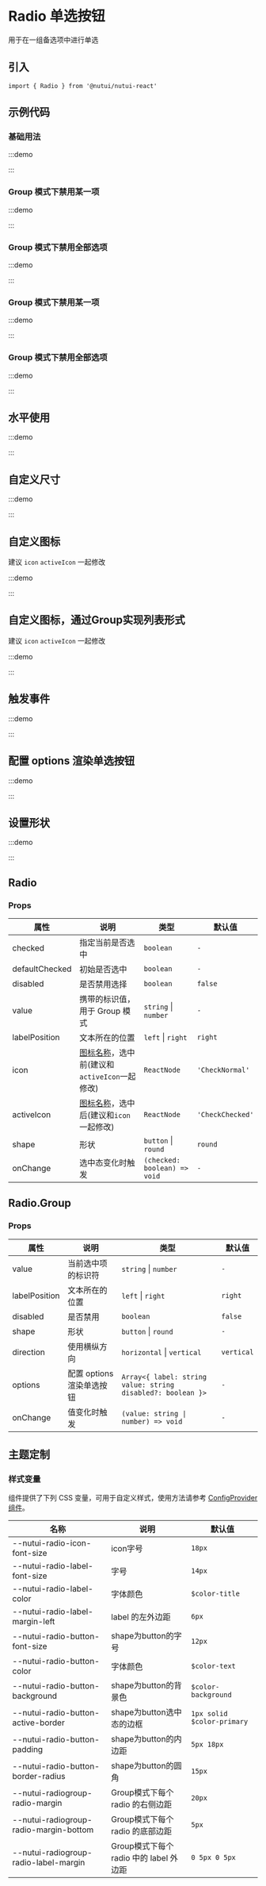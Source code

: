 # Radio 单选按钮

用于在一组备选项中进行单选

## 引入

```tsx
import { Radio } from '@nutui/nutui-react'
```

## 示例代码

### 基础用法

:::demo

<CodeBlock src='h5/demo1.tsx'></CodeBlock>

:::

### Group 模式下禁用某一项

:::demo

<CodeBlock src='h5/demo2.tsx'></CodeBlock>

:::

### Group 模式下禁用全部选项

:::demo

<CodeBlock src='h5/demo3.tsx'></CodeBlock>

:::

### Group 模式下禁用某一项

:::demo

<CodeBlock src='h5/demo4.tsx'></CodeBlock>

:::

### Group 模式下禁用全部选项

:::demo

<CodeBlock src='h5/demo5.tsx'></CodeBlock>

:::

## 水平使用

:::demo

<CodeBlock src='h5/demo6.tsx'></CodeBlock>

:::

## 自定义尺寸

:::demo

<CodeBlock src='h5/demo7.tsx'></CodeBlock>

:::

## 自定义图标

建议 `icon` `activeIcon` 一起修改

:::demo

<CodeBlock src='h5/demo8.tsx'></CodeBlock>

:::

## 自定义图标，通过Group实现列表形式

建议 `icon` `activeIcon` 一起修改

:::demo

<CodeBlock src='h5/demo9.tsx'></CodeBlock>

:::

## 触发事件

:::demo

<CodeBlock src='h5/demo10.tsx'></CodeBlock>

:::

## 配置 options 渲染单选按钮

:::demo

<CodeBlock src='h5/demo11.tsx'></CodeBlock>

:::

## 设置形状

:::demo

<CodeBlock src='h5/demo12.tsx'></CodeBlock>

:::

## Radio

### Props

| 属性 | 说明 | 类型 | 默认值 |
| --- | --- | --- | --- |
| checked | 指定当前是否选中 | `boolean` | `-` |
| defaultChecked | 初始是否选中 | `boolean` | `-` |
| disabled | 是否禁用选择 | `boolean` | `false` |
| value | 携带的标识值，用于 Group 模式 | `string` \| `number` | `-` |
| labelPosition | 文本所在的位置 | `left` \| `right` | `right` |
| icon | <a href="#/icon">图标名称</a>，选中前(建议和`activeIcon`一起修改) | `ReactNode` | `'CheckNormal'` |
| activeIcon | <a href="#/icon">图标名称</a>，选中后(建议和`icon`一起修改) | `ReactNode` | `'CheckChecked'` |
| shape | 形状 | `button` \| `round` | `round` |
| onChange | 选中态变化时触发 | `(checked: boolean) => void` | `-` |

## Radio.Group

### Props

| 属性 | 说明 | 类型 | 默认值 |
| --- | --- | --- | --- |
| value | 当前选中项的标识符 | `string` \| `number` | `-` |
| labelPosition | 文本所在的位置 | `left` \| `right` | `right` |
| disabled | 是否禁用 | `boolean` | `false` |
| shape | 形状 | `button` \| `round` | `-` |
| direction | 使用横纵方向 | `horizontal` \| `vertical` | `vertical` |
| options | 配置 options 渲染单选按钮 | `Array<{ label: string value: string disabled?: boolean }>` | `-` |
| onChange | 值变化时触发 | `(value: string \| number) => void` | `-` |

## 主题定制

### 样式变量

组件提供了下列 CSS 变量，可用于自定义样式，使用方法请参考 [ConfigProvider 组件](#/zh-CN/component/configprovider)。

| 名称 | 说明 | 默认值 |
| --- | --- | --- |
| \--nutui-radio-icon-font-size | icon字号 | `18px` |
| \--nutui-radio-label-font-size | 字号 | `14px` |
| \--nutui-radio-label-color | 字体颜色 | `$color-title` |
| \--nutui-radio-label-margin-left | label 的左外边距 | `6px` |
| \--nutui-radio-button-font-size | shape为button的字号 | `12px` |
| \--nutui-radio-button-color | 字体颜色 | `$color-text` |
| \--nutui-radio-button-background | shape为button的背景色 | `$color-background` |
| \--nutui-radio-button-active-border | shape为button选中态的边框 | `1px solid $color-primary` |
| \--nutui-radio-button-padding | shape为button的内边距 | `5px 18px` |
| \--nutui-radio-button-border-radius | shape为button的圆角 | `15px` |
| \--nutui-radiogroup-radio-margin | Group模式下每个 radio 的右侧边距 | `20px` |
| \--nutui-radiogroup-radio-margin-bottom | Group模式下每个 radio 的底部边距 | `5px` |
| \--nutui-radiogroup-radio-label-margin | Group模式下每个 radio 中的 label 外边距 | `0 5px 0 5px` |
